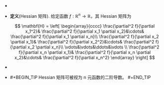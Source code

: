 -
- **定义**(Hessian 矩阵). 给定函数 $f:\mathbb{R}^n \rightarrow \mathbb{R}$，其 Hessian 矩阵为
  
  $$ \mathbf{H} = \left[ 
  \begin{array}{cccc}
    \frac{\partial^2 f}{\partial x_1^2}& \frac{\partial^2 f}{\partial x_1 \partial x_2}&\cdots& \frac{\partial^2 f}{\partial x_1 \partial x_n}\\
    \frac{\partial^2 f}{\partial x_2 \partial x_1}& \frac{\partial^2 f}{\partial x_2^2}&\cdots& \frac{\partial^2 f}{\partial x_2 \partial x_n}\\
                                       \vdots&\vdots&\ddots&\vdots \\
    \frac{\partial^2 f}{\partial x_n \partial x_1}& \frac{\partial^2 f}{\partial x_n \partial x_2}&\cdots& \frac{\partial^2 f}{\partial x_n^2}
  \end{array}
  \right] $$
-
- #+BEGIN_TIP
  Hessian 矩阵可被视为 n 元函数的二阶导数。
  #+END_TIP
